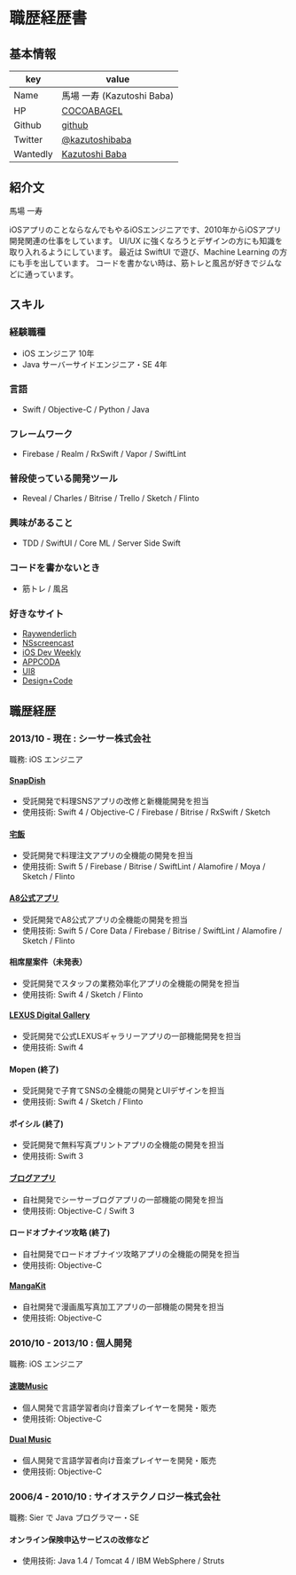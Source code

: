 # 職歴経歴書

## 基本情報
|key|value|
|---|-----|
|Name|馬場 一寿 (Kazutoshi Baba)|
|HP|[COCOABAGEL](http://cocoabagel.com)|
|Github|[github](https://github.com/cocoabagel)|
|Twitter|[@kazutoshibaba](https://twitter.com/kazutoshibaba)|
|Wantedly|[Kazutoshi Baba](https://www.wantedly.com/users/17781432)|

## 紹介文
馬場 一寿

iOSアプリのことならなんでもやるiOSエンジニアです、2010年からiOSアプリ開発関連の仕事をしています。
UI/UX に強くなろうとデザインの方にも知識を取り入れるようにしています。
最近は SwiftUI で遊び、Machine Learning の方にも手を出しています。
コードを書かない時は、筋トレと風呂が好きでジムなどに通っています。

## スキル
### 経験職種
- iOS エンジニア 10年
- Java サーバーサイドエンジニア・SE 4年

### 言語
- Swift / Objective-C / Python / Java

### フレームワーク
- Firebase / Realm / RxSwift / Vapor / SwiftLint

### 普段使っている開発ツール
- Reveal / Charles / Bitrise / Trello / Sketch / Flinto

### 興味があること
- TDD / SwiftUI / Core ML / Server Side Swift

### コードを書かないとき
- 筋トレ / 風呂

### 好きなサイト
- [Raywenderlich](https://www.raywenderlich.com)
- [NSscreencast](https://nsscreencast.com)
- [iOS Dev Weekly](https://iosdevweekly.com)
- [APPCODA](http://www.appcoda.com)
- [UI8](https://ui8.net)
- [Design+Code](https://designcode.io)

## 職歴経歴

### 2013/10 - 現在 : シーサー株式会社
職務: iOS エンジニア

#### [SnapDish](https://apps.apple.com/jp/app/料理カメラ-snapdish-人気写真とレシピのお料理アプリ/id439571223)
- 受託開発で料理SNSアプリの改修と新機能開発を担当
- 使用技術: Swift 4 / Objective-C / Firebase / Bitrise / RxSwift / Sketch

#### [宅飯](https://apps.apple.com/jp/app/宅飯-たくめし/id1457959857)
- 受託開発で料理注文アプリの全機能の開発を担当
- 使用技術: Swift 5 / Firebase / Bitrise / SwiftLint / Alamofire / Moya / Sketch / Flinto

#### [A8公式アプリ](https://apps.apple.com/jp/app/a8-netアプリ/id1345860914)
- 受託開発でA8公式アプリの全機能の開発を担当
- 使用技術: Swift 5 / Core Data / Firebase / Bitrise / SwiftLint / Alamofire / Sketch / Flinto

#### 相席屋案件（未発表）
- 受託開発でスタッフの業務効率化アプリの全機能の開発を担当
- 使用技術: Swift 4 / Sketch / Flinto 

#### [LEXUS Digital Gallery](https://apps.apple.com/jp/app/id1186535959)
- 受託開発で公式LEXUSギャラリーアプリの一部機能開発を担当
- 使用技術: Swift 4 

#### Mopen (終了)
- 受託開発で子育てSNSの全機能の開発とUIデザインを担当
- 使用技術: Swift 4 / Sketch / Flinto

#### ポイシル (終了)
- 受託開発で無料写真プリントアプリの全機能の開発を担当
- 使用技術: Swift 3

#### [ブログアプリ](https://apps.apple.com/jp/app/seesaaブログ/id362242503)
- 自社開発でシーサーブログアプリの一部機能の開発を担当
- 使用技術: Objective-C / Swift 3

#### ロードオブナイツ攻略 (終了)
- 自社開発でロードオブナイツ攻略アプリの全機能の開発を担当
- 使用技術: Objective-C

#### [MangaKit](https://apps.apple.com/jp/app/mangakit-漫画風写真加工アプリ/id522328684)
- 自社開発で漫画風写真加工アプリの一部機能の開発を担当
- 使用技術: Objective-C

### 2010/10 - 2013/10 : 個人開発
職務: iOS エンジニア

#### [速聴Music](http://cocoabagel.com/fastmusic)
- 個人開発で言語学習者向け音楽プレイヤーを開発・販売
- 使用技術: Objective-C

#### [Dual Music](http://cocoabagel.com/dualmusic)
- 個人開発で言語学習者向け音楽プレイヤーを開発・販売
- 使用技術: Objective-C

### 2006/4 - 2010/10 : サイオステクノロジー株式会社
職務: Sier で Java プログラマー・SE

#### オンライン保険申込サービスの改修など
- 使用技術: Java 1.4 / Tomcat 4 / IBM WebSphere / Struts
